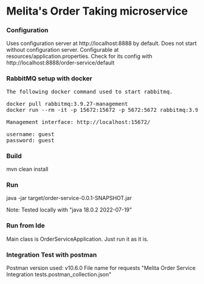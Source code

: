 # Melita's Order Taking microservice

### Configuration

Uses configuration server at http://localhost:8888 by default.
Does not start without configuration server.
Configurable at resources/application.properties.
Check for its config with http://localhost:8888/order-service/default

### RabbitMQ setup with docker
<pre>
The following docker command used to start rabbitmq.

docker pull rabbitmq:3.9.27-management
docker run --rm -it -p 15672:15672 -p 5672:5672 rabbitmq:3.9.27-management

Management interface: http://localhost:15672/

username: guest
password: guest
</pre>
### Build

mvn clean install

### Run

java -jar target/order-service-0.0.1-SNAPSHOT.jar

Note:
Tested locally with "java 18.0.2 2022-07-19"

### Run from Ide
Main class is OrderServiceApplication.
Just run it as it is.

### Integration Test with postman

Postman version used: v10.6.0
File name for requests "Melita Order Service Integration tests.postman_collection.json"
